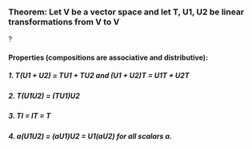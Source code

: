 ### Theorem: Let V be a vector space and let T, U1, U2 be linear transformations from V to V
?
#### Properties (compositions are associative and distributive): 
##### 1. T(U1 + U2) = TU1 + TU2 and (U1 + U2)T = U1T + U2T
##### 2. T(U1U2) = (TU1)U2
##### 3.  TI = IT = T
##### 4. a(U1U2) = (aU1)U2 = U1(aU2) for all scalars a. 
